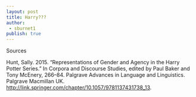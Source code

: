 ```yaml
---
layout: post
title: Harry???
author: 
 - sburnet1
publish: true
--- 
```


Sources

Hunt, Sally. 2015. “Representations of Gender and Agency in the Harry Potter Series.” In Corpora and Discourse Studies, edited by Paul Baker and Tony McEnery, 266–84. Palgrave Advances in Language and Linguistics. Palgrave Macmillan UK. http://link.springer.com/chapter/10.1057/9781137431738_13.
